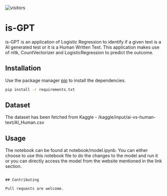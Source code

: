 ![visitors](https://visitor-badge.glitch.me/badge?page_id=page.id) 

# is-GPT

is-GPT is an application of Logistic Regression to identify if a given text is a AI generated test or it is a Human Written Text. This application makes use of nltk, CountVectorizer and LogisticRegression to predict the outcome. 

## Installation

Use the package manager [pip](https://pip.pypa.io/en/stable/) to install the dependencies.

```bash
pip install -r requirements.txt
```

## Dataset

The dataset has been fetched from Kaggle - /kaggle/input/ai-vs-human-text/AI_Human.csv

## Usage

The notebook can be found at notebook/model.ipynb. You can either choose to use this notebook file to do the changes to the model and run it or you can directly access the model from the website mentioned in the link section.
```

## Contributing

Pull requests are welcome. 
